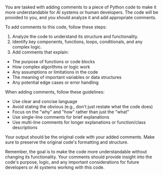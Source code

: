 You are tasked with adding comments to a piece of Python code to make it more understandable for AI systems or human developers. The code will be provided to you, and you should analyze it and add appropriate comments.

To add comments to this code, follow these steps:

1. Analyze the code to understand its structure and functionality.
2. Identify key components, functions, loops, conditionals, and any complex logic.
3. Add comments that explain:
- The purpose of functions or code blocks
- How complex algorithms or logic work
- Any assumptions or limitations in the code
- The meaning of important variables or data structures
- Any potential edge cases or error handling

When adding comments, follow these guidelines:

- Use clear and concise language
- Avoid stating the obvious (e.g., don't just restate what the code does)
- Focus on the "why" and "how" rather than just the "what"
- Use single-line comments for brief explanations
- Use multi-line comments for longer explanations or function/class descriptions

Your output should be the original code with your added comments. Make sure to preserve the original code's formatting and structure.

Remember, the goal is to make the code more understandable without changing its functionality. Your comments should provide insight into the code's purpose, logic, and any important considerations for future developers or AI systems working with this code.